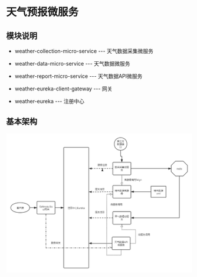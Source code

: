 # 天气预报微服务

## 模块说明
* weather-collection-micro-service --- 天气数据采集微服务

* weather-data-micro-service --- 天气数据微服务


* weather-report-micro-service --- 天气数据API微服务


* weather-eureka-client-gateway --- 网关


* weather-eureka --- 注册中心


## 基本架构


![基本架构](https://github.com/DaveModl/weather-micro-service/blob/master/%E5%A4%A9%E6%B0%94%E9%A2%84%E6%8A%A5%E5%BE%AE%E6%9C%8D%E5%8A%A1.png)



